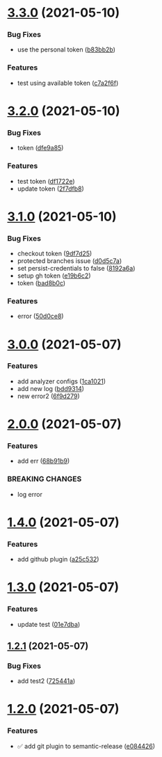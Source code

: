 # [3.3.0](https://github.com/IslamWahid/semantic-release-test/compare/v3.2.0...v3.3.0) (2021-05-10)


### Bug Fixes

* use the personal token ([b83bb2b](https://github.com/IslamWahid/semantic-release-test/commit/b83bb2b8970dcb1b2ade1d0cf3b27784b1bf3c04))


### Features

* test using available token ([c7a2f6f](https://github.com/IslamWahid/semantic-release-test/commit/c7a2f6f458710debd98301e290c2c9908c6aa195))

# [3.2.0](https://github.com/IslamWahid/semantic-release-test/compare/v3.1.0...v3.2.0) (2021-05-10)


### Bug Fixes

* token ([dfe9a85](https://github.com/IslamWahid/semantic-release-test/commit/dfe9a85b5c2cff4f4a4eed3ab8cbb64060ee1f44))


### Features

* test token ([df1722e](https://github.com/IslamWahid/semantic-release-test/commit/df1722e96bd98e72f702c100476e923151365686))
* update token ([2f7dfb8](https://github.com/IslamWahid/semantic-release-test/commit/2f7dfb803399e3afab665de3f4fd5abe4e4a5bba))

# [3.1.0](https://github.com/IslamWahid/semantic-release-test/compare/v3.0.0...v3.1.0) (2021-05-10)


### Bug Fixes

* checkout token ([9df7d25](https://github.com/IslamWahid/semantic-release-test/commit/9df7d2571872a2304655b18e076e4569be02cc3b))
* protected branches issue ([d0d5c7a](https://github.com/IslamWahid/semantic-release-test/commit/d0d5c7a05d2aa0b936219c84f3da23ff0e6fb4d1))
* set persist-credentials to false ([8192a6a](https://github.com/IslamWahid/semantic-release-test/commit/8192a6ac43891287cd27a9e8a4c9171088d3b769))
* setup gh token ([e19b6c2](https://github.com/IslamWahid/semantic-release-test/commit/e19b6c27434ba8695cb080ab910ecadb919bb5ef))
* token ([bad8b0c](https://github.com/IslamWahid/semantic-release-test/commit/bad8b0ce9bfac2a3752a11988467b0812c2c796c))


### Features

* error ([50d0ce8](https://github.com/IslamWahid/semantic-release-test/commit/50d0ce81c0d110fd8a5324630fd3cf909a18c8c6))

# [3.0.0](https://github.com/IslamWahid/semantic-release-test/compare/v2.0.0...v3.0.0) (2021-05-07)


### Features

* add analyzer configs ([1ca1021](https://github.com/IslamWahid/semantic-release-test/commit/1ca102135708f6d5c1402bb493c956e0de6b6349))
* add new log ([bdd9314](https://github.com/IslamWahid/semantic-release-test/commit/bdd9314f01d205f6598aa6cce5f535952d7b925a))
* new error2 ([6f9d279](https://github.com/IslamWahid/semantic-release-test/commit/6f9d2793ca640e3a8cce44a42f2ff49d2281cb4c))

# [2.0.0](https://github.com/IslamWahid/semantic-release-test/compare/v1.4.0...v2.0.0) (2021-05-07)


### Features

* add err ([68b91b9](https://github.com/IslamWahid/semantic-release-test/commit/68b91b967142e10de339d8d7126f84add2f9353e))


### BREAKING CHANGES

* log error

# [1.4.0](https://github.com/IslamWahid/semantic-release-test/compare/v1.3.0...v1.4.0) (2021-05-07)


### Features

* add github plugin ([a25c532](https://github.com/IslamWahid/semantic-release-test/commit/a25c532b6e05e8ea1a14e7ec704933247877b669))

# [1.3.0](https://github.com/IslamWahid/semantic-release-test/compare/v1.2.1...v1.3.0) (2021-05-07)


### Features

* update test ([01e7dba](https://github.com/IslamWahid/semantic-release-test/commit/01e7dbac0dba239a1d72f196398a861a16742ac1))

## [1.2.1](https://github.com/IslamWahid/semantic-release-test/compare/v1.2.0...v1.2.1) (2021-05-07)


### Bug Fixes

* add test2 ([725441a](https://github.com/IslamWahid/semantic-release-test/commit/725441ab50f1e98776ac5bd98be8c179347823c4))

# [1.2.0](https://github.com/IslamWahid/semantic-release-test/compare/v1.1.0...v1.2.0) (2021-05-07)


### Features

* :white_check_mark: add git plugin to semantic-release ([e084426](https://github.com/IslamWahid/semantic-release-test/commit/e084426b2ccb9cde101709b443febead6d6f04c1))
